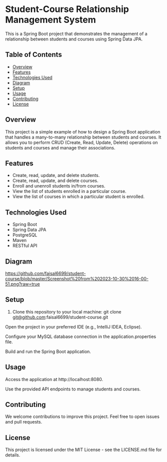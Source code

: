 # Student-Course Relationship Management System

This is a Spring Boot project that demonstrates the management of a relationship between students and courses using Spring Data JPA.

## Table of Contents

- [Overview](#overview)
- [Features](#features)
- [Technologies Used](#technologies-used)
- [Diagram](#Diagram)
- [Setup](#setup)
- [Usage](#usage)
- [Contributing](#contributing)
- [License](#license)

## Overview

This project is a simple example of how to design a Spring Boot application that handles a many-to-many relationship between students and courses. It allows you to perform CRUD (Create, Read, Update, Delete) operations on students and courses and manage their associations.

## Features

- Create, read, update, and delete students.
- Create, read, update, and delete courses.
- Enroll and unenroll students in/from courses.
- View the list of students enrolled in a particular course.
- View the list of courses in which a particular student is enrolled.

## Technologies Used

- Spring Boot
- Spring Data JPA
- PostgreSQL
- Maven
- RESTful API

## Diagram

https://github.com/faisal6699/student-course/blob/master/Screenshot%20from%202023-10-30%2016-00-51.png?raw=true

## Setup

1. Clone this repository to your local machine:
   git clone git@github.com:faisal6699/student-course.git

Open the project in your preferred IDE (e.g., IntelliJ IDEA, Eclipse).

Configure your MySQL database connection in the application.properties file.

Build and run the Spring Boot application.

## Usage
Access the application at http://localhost:8080.

Use the provided API endpoints to manage students and courses.

## Contributing
We welcome contributions to improve this project. Feel free to open issues and pull requests.

## License
This project is licensed under the MIT License - see the LICENSE.md file for details.

